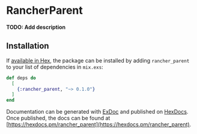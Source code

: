 # RancherParent

**TODO: Add description**

## Installation

If [available in Hex](https://hex.pm/docs/publish), the package can be installed
by adding `rancher_parent` to your list of dependencies in `mix.exs`:

```elixir
def deps do
  [
    {:rancher_parent, "~> 0.1.0"}
  ]
end
```

Documentation can be generated with [ExDoc](https://github.com/elixir-lang/ex_doc)
and published on [HexDocs](https://hexdocs.pm). Once published, the docs can
be found at [https://hexdocs.pm/rancher_parent](https://hexdocs.pm/rancher_parent).

